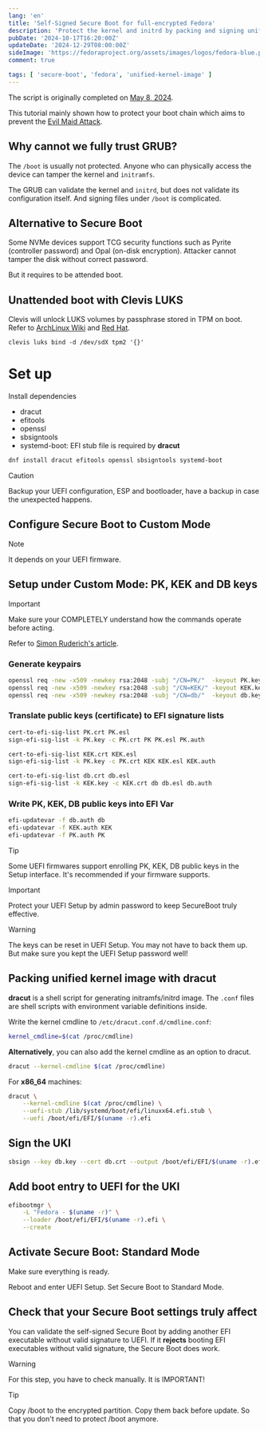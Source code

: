 ```yaml
---
lang: 'en'
title: 'Self-Signed Secure Boot for full-encrypted Fedora'
description: 'Protect the kernel and initrd by packing and signing unified kernel image.'
pubDate: '2024-10-17T16:20:00Z'
updateDate: '2024-12-29T08:00:00Z'
sideImage: 'https://fedoraproject.org/assets/images/logos/fedora-blue.png'
comment: true

tags: [ 'secure-boot', 'fedora', 'unified-kernel-image' ]
---
```


The script is originally completed on [May 8, 2024](https://github.com/jellyterra/fedora-secureboot).

This tutorial mainly shown how to protect your boot chain which aims to prevent the [Evil Maid Attack](https://en.wikipedia.org/wiki/Evil_maid_attack).

## Why cannot we fully trust GRUB?

The `/boot` is usually not protected. Anyone who can physically access the device can tamper the kernel and `initramfs`.

The GRUB can validate the kernel and `initrd`, but does not validate its configuration itself.
And signing files under `/boot` is complicated.

## Alternative to Secure Boot

Some NVMe devices support TCG security functions such as Pyrite (controller password) and Opal (on-disk encryption).
Attacker cannot tamper the disk without correct password.

But it requires to be attended boot.

## Unattended boot with Clevis LUKS

Clevis will unlock LUKS volumes by passphrase stored in TPM on boot.
Refer to [ArchLinux Wiki](https://wiki.archlinux.org/title/Clevis)
and [Red Hat](https://docs.redhat.com/en/documentation/red_hat_enterprise_linux/8/html/security_hardening/configuring-automated-unlocking-of-encrypted-volumes-using-policy-based-decryption_security-hardening).

```shell
clevis luks bind -d /dev/sdX tpm2 '{}'
```

# Set up

Install dependencies

- dracut
- efitools
- openssl
- sbsigntools
- systemd-boot: EFI stub file is required by **dracut**

```bash
dnf install dracut efitools openssl sbsigntools systemd-boot
```

> [!CAUTION]
>
> Backup your UEFI configuration, ESP and bootloader, have a backup in case the unexpected happens.

## Configure Secure Boot to Custom Mode

> [!NOTE]
>
> It depends on your UEFI firmware.

## Setup under Custom Mode: PK, KEK and DB keys

> [!IMPORTANT]
>
> Make sure your COMPLETELY understand how the commands operate before acting.

Refer to [Simon Ruderich's article](https://ruderich.org/simon/notes/secure-boot-with-grub-and-signed-linux-and-initrd).

### Generate keypairs

```bash
openssl req -new -x509 -newkey rsa:2048 -subj "/CN=PK/"  -keyout PK.key  -out PK.crt  -days 7300 -nodes -sha256
openssl req -new -x509 -newkey rsa:2048 -subj "/CN=KEK/" -keyout KEK.key -out KEK.crt -days 7300 -nodes -sha256
openssl req -new -x509 -newkey rsa:2048 -subj "/CN=db/"  -keyout db.key  -out db.crt  -days 7300 -nodes -sha256
```

### Translate public keys (certificate) to EFI signature lists

```bash
cert-to-efi-sig-list PK.crt PK.esl
sign-efi-sig-list -k PK.key -c PK.crt PK PK.esl PK.auth

cert-to-efi-sig-list KEK.crt KEK.esl
sign-efi-sig-list -k PK.key -c PK.crt KEK KEK.esl KEK.auth

cert-to-efi-sig-list db.crt db.esl
sign-efi-sig-list -k KEK.key -c KEK.crt db db.esl db.auth
```

### Write PK, KEK, DB public keys into EFI Var

```bash
efi-updatevar -f db.auth db
efi-updatevar -f KEK.auth KEK
efi-updatevar -f PK.auth PK
```

> [!TIP]
>
> Some UEFI firmwares support enrolling PK, KEK, DB public keys in the Setup interface.
> It's recommended if your firmware supports.

> [!IMPORTANT]
>
> Protect your UEFI Setup by admin password to keep SecureBoot truly effective.

> [!WARNING]
>
> The keys can be reset in UEFI Setup. You may not have to back them up.
> But make sure you kept the UEFI Setup password well!

## Packing unified kernel image with dracut

**dracut** is a shell script for generating initramfs/initrd image.
The ```.conf``` files are shell scripts with environment variable definitions inside.

Write the kernel cmdline to ```/etc/dracut.conf.d/cmdline.conf```:

```bash
kernel_cmdline=$(cat /proc/cmdline)
```

**Alternatively**, you can also add the kernel cmdline as an option to dracut.

```bash
dracut --kernel-cmdline $(cat /proc/cmdline)
```

For **x86_64** machines:

```bash
dracut \
    --kernel-cmdline $(cat /proc/cmdline) \
    --uefi-stub /lib/systemd/boot/efi/linuxx64.efi.stub \
    --uefi /boot/efi/EFI/$(uname -r).efi
```

## Sign the UKI

```bash
sbsign --key db.key --cert db.crt --output /boot/efi/EFI/$(uname -r).efi /boot/efi/EFI/$(uname -r).efi
```

## Add boot entry to UEFI for the UKI

```bash
efibootmgr \
    -L "Fedora - $(uname -r)" \
    --loader /boot/efi/EFI/$(uname -r).efi \
    --create
```

## Activate Secure Boot: Standard Mode

Make sure everything is ready.

Reboot and enter UEFI Setup. Set Secure Boot to Standard Mode.

## Check that your Secure Boot settings truly affect

You can validate the self-signed Secure Boot by adding another EFI executable without valid signature to UEFI.
If it **rejects** booting EFI executables without valid signature, the Secure Boot does work.

> [!WARNING]
>
> For this step, you have to check manually. It is IMPORTANT!

> [!TIP]
>
> Copy /boot to the encrypted partition. Copy them back before update.
> So that you don't need to protect /boot anymore.
